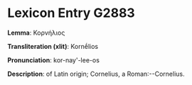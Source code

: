 # Lexicon Entry G2883

**Lemma**: Κορνήλιος

**Transliteration (xlit)**: Kornḗlios

**Pronunciation**: kor-nay'-lee-os

**Description**:
of Latin origin; Cornelius, a Roman:--Cornelius.
